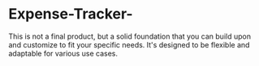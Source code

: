 # Expense-Tracker-
This is not a final product, but a solid foundation that you can build upon and customize to fit your specific needs. It's designed to be flexible and adaptable for various use cases.
